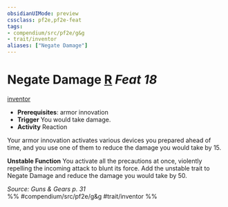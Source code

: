 ```yaml
---
obsidianUIMode: preview
cssclass: pf2e,pf2e-feat
tags:
- compendium/src/pf2e/g&g
- trait/inventor
aliases: ["Negate Damage"]
---
```

# Negate Damage  [R](../../Rules/core-rulebook/chapter-9-playing-the-game.md#Actions "Reaction") *Feat 18*  
[inventor](../../Rules/traits/inventor-g-g.md)  

- **Prerequisites**: armor innovation
- **Trigger** You would take damage.
- **Activity** Reaction

Your armor innovation activates various devices you prepared ahead of time, and you use one of them to reduce the damage you would take by 15.

**Unstable Function** You activate all the precautions at once, violently repelling the incoming attack to blunt its force. Add the unstable trait to Negate Damage and reduce the damage you would take by 50.

*Source: Guns & Gears p. 31*  
%% #compendium/src/pf2e/g&g #trait/inventor %%